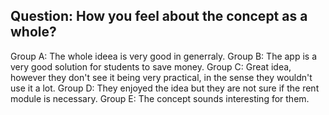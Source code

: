 ## Question: How you feel about the concept as a whole? ##
Group A: The whole ideea is very good in generraly.
Group B: The app is a very good solution for students to save money.
Group C: Great idea, however they don't see it being very practical, in the sense they wouldn't use it a lot.
Group D: They enjoyed the idea but they are not sure if the rent module is necessary. 
Group E: The concept sounds interesting for them.

